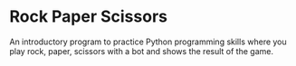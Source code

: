 # Rock Paper Scissors

An introductory program to practice Python programming skills where you play rock, paper, scissors with a bot and shows the result of the game.
